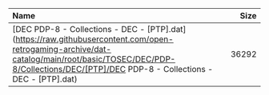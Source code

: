 |Name|Size|
|:---|---:|
|[DEC PDP-8 - Collections - DEC - [PTP].dat](https://raw.githubusercontent.com/open-retrogaming-archive/dat-catalog/main/root/basic/TOSEC/DEC/PDP-8/Collections/DEC/[PTP]/DEC PDP-8 - Collections - DEC - [PTP].dat)|36292|
